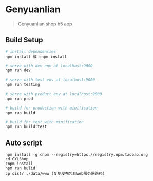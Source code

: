 # Genyuanlian

> Genyuanlian shop h5 app

## Build Setup

``` bash
# install dependencies
npm install 或 cnpm install

# serve with dev env at localhost:9000
npm run dev

# serve with test env at localhost:9000
npm run testing

# serve with product env at localhost:9000
npm run prod

# build for production with minification
npm run build

# build for test with minification
npm run build:test

```
## Auto script

```安装淘宝镜像 cnpm
npm install -g cnpm --registry=https://registry.npm.taobao.org
cd GYLShop
cnpm install
npm run bulid
cp dist/ ./data/www (复制发布包到web服务器路径)